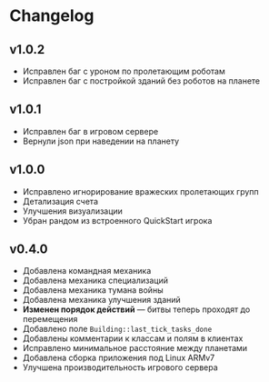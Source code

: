 # Changelog

## v1.0.2

- Исправлен баг с уроном по пролетающим роботам
- Исправлен баг с постройкой зданий без роботов на планете

## v1.0.1

- Исправлен баг в игровом сервере
- Вернули json при наведении на планету

## v1.0.0

- Исправлено игнорирование вражеских пролетающих групп
- Детализация счета
- Улучшения визуализации
- Убран рандом из встроенного QuickStart игрока

## v0.4.0

- Добавлена командная механика
- Добавлена механика специализаций
- Добавлена механика тумана войны
- Добавлена механика улучшения зданий
- **Изменен порядок действий** — битвы теперь проходят до перемещения
- Добавлено поле `Building::last_tick_tasks_done`
- Добавлены комментарии к классам и полям в клиентах
- Исправлено минимальное расстояние между планетами
- Добавлена сборка приложения под Linux ARMv7
- Улучшена производительность игрового сервера
